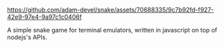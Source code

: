 https://github.com/adam-devel/snake/assets/70688335/9c7b92fd-f927-42e9-97e4-9a97c1c0406f

A simple snake game for terminal emulators, written in javascript on top of nodejs's APIs.
